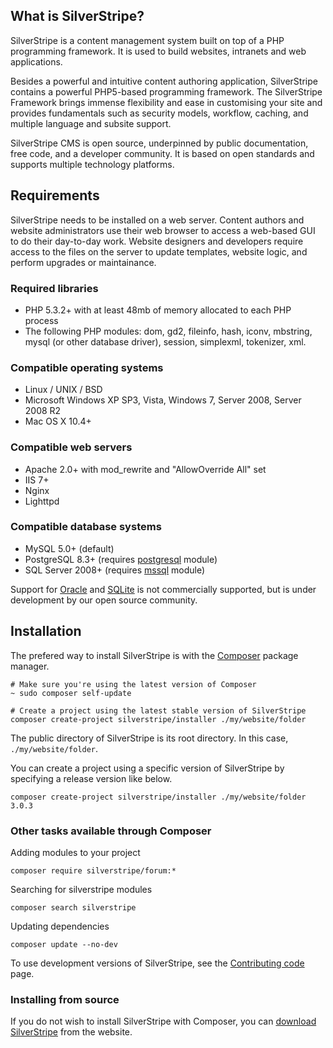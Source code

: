 ## What is SilverStripe?

SilverStripe is a content management system built on top of a PHP programming framework. It is used to build websites, intranets and web applications.

Besides a powerful and intuitive content authoring application, SilverStripe contains a powerful PHP5-based programming framework. The SilverStripe Framework brings immense flexibility and ease in customising your site and provides fundamentals such as security models, workflow, caching, and multiple language and subsite support.

SilverStripe CMS is open source, underpinned by public documentation, free code, and a developer community. It is based on open standards and supports multiple technology platforms. 

## Requirements

SilverStripe needs to be installed on a web server. Content authors and website administrators use their web browser to access a web-based GUI to do their day-to-day work. Website designers and developers require access to the files on the server to update templates, website logic, and perform upgrades or maintainance.

### Required libraries

* PHP 5.3.2+ with at least 48mb of memory allocated to each PHP process
* The following PHP modules: dom, gd2, fileinfo, hash, iconv, mbstring, mysql (or other database driver), session, simplexml, tokenizer, xml.

### Compatible operating systems

* Linux / UNIX / BSD
* Microsoft Windows XP SP3, Vista, Windows 7, Server 2008, Server 2008 R2
* Mac OS X 10.4+

### Compatible web servers

* Apache 2.0+ with mod_rewrite and "AllowOverride All" set
* IIS 7+
* Nginx
* Lighttpd

### Compatible database systems

* MySQL 5.0+ (default)
* PostgreSQL 8.3+ (requires [postgresql](http://silverstripe.org/postgresql-module) module)
* SQL Server 2008+ (requires [mssql](http://silverstripe.org/microsoft-sql-server-database/) module)

Support for [Oracle](http://www.silverstripe.org/oracle-database-module/) and [SQLite](http://silverstripe.org/sqlite-database/) is not commercially supported, but is under development by our open source community.

## Installation

The prefered way to install SilverStripe is with the [Composer](http://getcomposer.org/doc/00-intro.md) package manager.

```
# Make sure you're using the latest version of Composer
~ sudo composer self-update
```

```
# Create a project using the latest stable version of SilverStripe
composer create-project silverstripe/installer ./my/website/folder
```

The public directory of SilverStripe is its root directory. In this case, `./my/website/folder`.

You can create a project using a specific version of SilverStripe by specifying a release version like below.

```
composer create-project silverstripe/installer ./my/website/folder 3.0.3
```

### Other tasks available through Composer

Adding modules to your project

```
composer require silverstripe/forum:*
```

Searching for silverstripe modules

```
composer search silverstripe
```

Updating dependencies

```
composer update --no-dev
```

To use development versions of SilverStripe, see the [Contributing code](/contributing/code) page.

### Installing from source

If you do not wish to install SilverStripe with Composer, you can [download SilverStripe](http://silverstripe.org/download) from the website.
